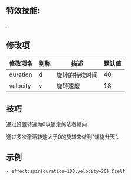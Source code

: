 特效技能: 
--------------------------

.

修改项
----------

| 修改项名 | 别称    | 描述                                                                                                    | 默认值 |
|-----------|------------|----------------------------------------------------------------------------------------------------------------|---------------|
| duration         | d     | 旋转的持续时间  | 40             |
| velocity         | v     | 旋转速度 | 18             |

技巧
--------

通过设置转速为0以锁定施法者朝向.

通过多次激活转速大于0的旋转来做到"螺旋升天".

示例
--------
```
- effect:spin{duration=100;velocity=20} @self
```
